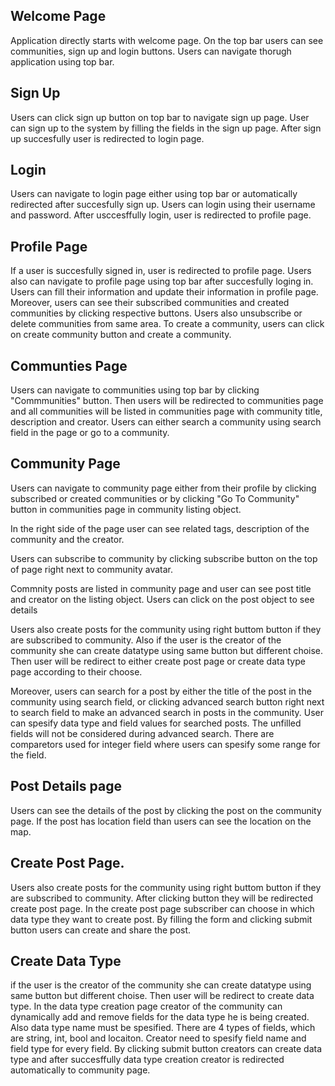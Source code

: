 ## Welcome Page

Application directly starts with welcome page. On the top bar users can see communities, sign up and login buttons. Users can navigate thorugh application using top bar.

## Sign Up

Users can click sign up button on top bar to navigate sign up page. User can sign up to the system by filling the fields in the sign up page. After sign up succesfully user is redirected to login page.

## Login 

Users can navigate to login page either using top bar or automatically redirected after succesfully sign up. Users can login using their username and password. After usccesffully login, user is redirected to profile page.

## Profile Page

If a user is succesfully signed in, user is redirected to profile page. Users also can navigate to profile page using top bar after succesfully loging in. Users can fill their information and update their information in profile page. Moreover, users can see their subscribed communities and created communities by clicking respective buttons. Users also unsubscribe or delete communities from same area. To create a community, users can click on create community button and create a community.

## Communties Page 

Users can navigate to communities using top bar by clicking "Commmunities" button. Then users will be redirected to communities page and all communities will be listed in communities page with community title, description and creator. Users can either search a community using search field in the page or go to a community.

## Community Page

Users can navigate to community page either from their profile by clicking subscribed or created communities or by clicking "Go To Community" button in communities page in community listing object.

In the right side of the page user can see related tags, description of the community and the creator. 

Users can subscribe to community by clicking subscribe button on the top of page right next to community avatar.

Commnity posts are listed in community page and user can see post title and creator on the listing object. Users can click on the post object to see details

Users also create posts for the community using right buttom button if they are subscribed to community. Also if the user is the creator of the community she can create datatype using same button but different choise. Then user will be redirect to either create post page or create data type page according to their choose.

Moreover, users can search for a post by either the title of the post in the community using search field, or clicking advanced search button right next to search field to make an advanced search in posts in the community. User can spesify data type and field values for searched posts. The unfilled fields will not be considered during advanced search. There are comparetors used for integer field where users can spesify some range for the field.

## Post Details page

Users can see the details of the post by clicking the post on the community page. If the post has location field than users can see the location on the map.

## Create Post Page.

Users also create posts for the community using right buttom button if they are subscribed to community. After clicking button they will be redirected create post page. In the create post page subscriber can choose in which data type they want to create post. By filling the form and clicking submit button users can create and share the post.

## Create Data Type

if the user is the creator of the community she can create datatype using same button but different choise. Then user will be redirect to create data type. In the data type creation page creator of the community can dynamically add and remove fields for the data type he is being created. Also data type name must be spesified. There are 4 types of fields, which are string, int, bool and locaiton. Creator need to spesify field name and field type for every field. By clicking submit button creators can create data type and after succesffully data type creation creator is redirected automatically to community page. 
